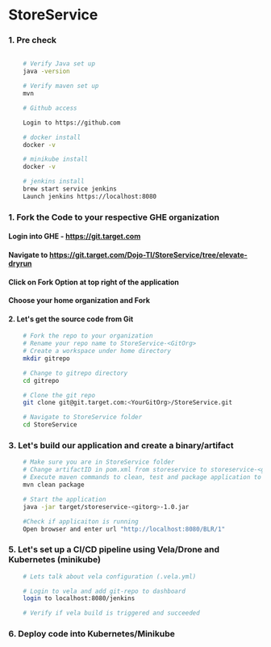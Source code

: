 # StoreService

### 1. Pre check

```bash

    # Verify Java set up
    java -version

    # Verify maven set up
    mvn

    # Github access

    Login to https://github.com

    # docker install
    docker -v

    # minikube install
    docker -v

    # jenkins install
    brew start service jenkins
    Launch jenkins https://localhost:8080

```

### 1. Fork the Code to your respective GHE organization

#### Login into GHE - https://git.target.com

#### Navigate to https://git.target.com/Dojo-TI/StoreService/tree/elevate-dryrun

#### Click on Fork Option at top right of the application

#### Choose your home organization and Fork

#### 2. Let's get the source code from Git

```bash
    # Fork the repo to your organization
    # Rename your repo name to StoreService-<GitOrg>
    # Create a workspace under home directory
    mkdir gitrepo

    # Change to gitrepo directory
    cd gitrepo

    # Clone the git repo
    git clone git@git.target.com:<YourGitOrg>/StoreService.git

    # Navigate to StoreService folder
    cd StoreService
```

### 3. Let's build our application and create a binary/artifact

```bash
    # Make sure you are in StoreService folder
    # Change artifactID in pom.xml from storeservice to storeservice-<gitorg>
    # Execute maven commands to clean, test and package application to a jar file
    mvn clean package

    # Start the application
    java -jar target/storeservice-<gitorg>-1.0.jar

    #Check if applicaiton is running
    Open browser and enter url "http://localhost:8080/BLR/1"
```

### 5. Let's set up a CI/CD pipeline using Vela/Drone and Kubernetes (minikube)

```bash
    # Lets talk about vela configuration (.vela.yml)

    # Login to vela and add git-repo to dashboard
    login to localhost:8080/jenkins

    # Verify if vela build is triggered and succeeded
```

### 6. Deploy code into Kubernetes/Minikube
